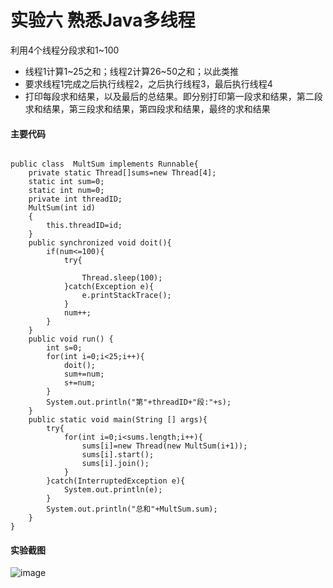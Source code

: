 # 实验六    熟悉Java多线程
利用4个线程分段求和1~100
- 线程1计算1~25之和；线程2计算26~50之和；以此类推
- 要求线程1完成之后执行线程2，之后执行线程3，最后执行线程4
- 打印每段求和结果，以及最后的总结果。即分别打印第一段求和结果，第二段求和结果，第三段求和结果，第四段求和结果，最终的求和结果
#### 主要代码

```

public class  MultSum implements Runnable{
	private static Thread[]sums=new Thread[4];
	static int sum=0;
	static int num=0;
	private int threadID;
	MultSum(int id)
	{
		this.threadID=id;
	}
	public synchronized void doit(){
		if(num<=100){
			try{
				
				Thread.sleep(100);
			}catch(Exception e){
				e.printStackTrace();
			}
			num++;
		}
	}
	public void run() {
		int s=0;
		for(int i=0;i<25;i++){
			doit();
			sum+=num;
			s+=num;
		}
		System.out.println("第"+threadID+"段:"+s);
	}
	public static void main(String [] args){
		try{
			for(int i=0;i<sums.length;i++){
				sums[i]=new Thread(new MultSum(i+1));
				sums[i].start();
				sums[i].join();
			}
		}catch(InterruptedException e){
			System.out.println(e);
		}
		System.out.println("总和"+MultSum.sum);
	}
}
```
#### 实验截图
![image](https://qqadapt.qpic.cn/txdocpic/0/a28d49dd6243fdb8dd7a8f16269a74f4/0)